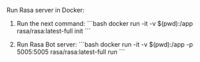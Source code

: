 Run Rasa server in Docker:

1. Run the next command:
´´´bash
docker run -it -v $(pwd):/app rasa/rasa:latest-full init
´´´

2. Run Rasa Bot server:
´´´bash
docker run -it -v $(pwd):/app -p 5005:5005 rasa/rasa:latest-full run
´´´
